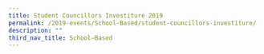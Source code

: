 ```yaml
---
title: Student Councillors Investiture 2019
permalink: /2019-events/School-Based/student-councillors-investiture/
description: ""
third_nav_title: School–Based
---
```

